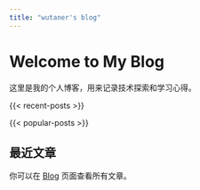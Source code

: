 ```yaml
---
title: "wutaner's blog"
---
```


# Welcome to My Blog

这里是我的个人博客，用来记录技术探索和学习心得。

{{< recent-posts >}}

{{< popular-posts >}}

## 最近文章

你可以在 [Blog](/blog) 页面查看所有文章。